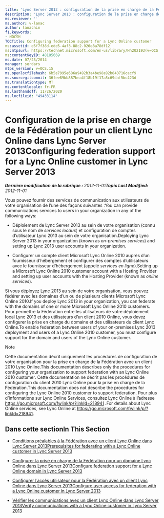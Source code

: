 ```yaml
---
title: 'Lync Server 2013 : configuration de la prise en charge de la Fédération pour un client Lync Online'
description: 'Lync Server 2013 : configuration de la prise en charge de la Fédération pour un client Lync Online.'
ms.reviewer: ''
ms.author: v-lanac
author: lanachin
f1.keywords:
- NOCSH
TOCTitle: Configuring federation support for a Lync Online customer
ms:assetid: e5f7f38d-ede5-4af3-88c2-026e8a78df12
ms:mtpsurl: https://technet.microsoft.com/en-us/library/Hh202193(v=OCS.15)
ms:contentKeyID: 48185669
ms.date: 07/23/2014
manager: serdars
mtps_version: v=OCS.15
ms.openlocfilehash: 6b5e7995e686a9492b3a4be98a92b848716cacf9
ms.sourcegitcommit: 36fee89bb887bea4f18b19f17a8c69daf5bc423d
ms.translationtype: MT
ms.contentlocale: fr-FR
ms.lasthandoff: 11/26/2020
ms.locfileid: "49433114"
---
```

# <a name="configuring-federation-support-for-a-lync-online-customer-in-lync-server-2013"></a><span data-ttu-id="a275c-103">Configuration de la prise en charge de la Fédération pour un client Lync Online dans Lync Server 2013</span><span class="sxs-lookup"><span data-stu-id="a275c-103">Configuring federation support for a Lync Online customer in Lync Server 2013</span></span>

<div data-xmlns="http://www.w3.org/1999/xhtml">

<div class="topic" data-xmlns="http://www.w3.org/1999/xhtml" data-msxsl="urn:schemas-microsoft-com:xslt" data-cs="https://msdn.microsoft.com/">

<div data-asp="https://msdn2.microsoft.com/asp">



</div>

<div id="mainSection">

<div id="mainBody"><span data-ttu-id="a275c-104">

<span> </span></span><span class="sxs-lookup"><span data-stu-id="a275c-104">

<span> </span></span></span>

<span data-ttu-id="a275c-105">_**Dernière modification de la rubrique :** 2012-11-01_</span><span class="sxs-lookup"><span data-stu-id="a275c-105">_**Topic Last Modified:** 2012-11-01_</span></span>

<span data-ttu-id="a275c-106">Vous pouvez fournir des services de communication aux utilisateurs de votre organisation de l’une des façons suivantes :</span><span class="sxs-lookup"><span data-stu-id="a275c-106">You can provide communications services to users in your organization in any of the following ways:</span></span>

  - <span data-ttu-id="a275c-107">Déploiement de Lync Server 2013 au sein de votre organisation (connu sous le nom de *services locaux*) et configuration de comptes d’utilisateur Lync 2013 au sein de votre organisation.</span><span class="sxs-lookup"><span data-stu-id="a275c-107">Deploying Lync Server 2013 in your organization (known as *on-premises services*) and setting up Lync 2013 user accounts in your organization.</span></span>

  - <span data-ttu-id="a275c-108">Configurer un compte client Microsoft Lync Online 2010 auprès d’un fournisseur d’hébergement et configurer des comptes d’utilisateurs avec le fournisseur d’hébergement (appelé *services en ligne*).</span><span class="sxs-lookup"><span data-stu-id="a275c-108">Setting up a Microsoft Lync Online 2010 customer account with a Hosting Provider and setting up user accounts with the Hosting Provider (known as *online services*).</span></span>

<span data-ttu-id="a275c-109">Si vous déployez Lync 2013 au sein de votre organisation, vous pouvez fédérer avec les domaines d’un ou de plusieurs clients Microsoft Lync Online 2010.</span><span class="sxs-lookup"><span data-stu-id="a275c-109">If you deploy Lync 2013 in your organization, you can federate with the domains of one or more Microsoft Lync Online 2010 customers.</span></span> <span data-ttu-id="a275c-110">Pour permettre la Fédération entre les utilisateurs de votre déploiement local Lync 2013 et des utilisateurs d’un client 2010 Online, vous devez configurer la prise en charge du domaine et des utilisateurs du client Lync Online.</span><span class="sxs-lookup"><span data-stu-id="a275c-110">To enable federation between users of your on-premises Lync 2013 deployment and users of a Lync Online 2010 customer, you must configure support for the domain and users of the Lync Online customer.</span></span>

<div>


> [!NOTE]  
> <span data-ttu-id="a275c-111">Cette documentation décrit uniquement les procédures de configuration de votre organisation pour la prise en charge de la Fédération avec un client 2010 Lync Online.</span><span class="sxs-lookup"><span data-stu-id="a275c-111">This documentation describes only the procedures for configuring your organization to support federation with an Lync Online 2010 customer.</span></span> <span data-ttu-id="a275c-112">Cette documentation ne décrit pas les procédures de configuration du client 2010 Lync Online pour la prise en charge de la Fédération.</span><span class="sxs-lookup"><span data-stu-id="a275c-112">This documentation does not describe the procedures for configuring the Lync Online 2010 customer to support federation.</span></span> <span data-ttu-id="a275c-113">Pour plus d’informations sur Lync Online Services, consultez Lync Online à l’adresse <A href="https://go.microsoft.com/fwlink/p/?linkid=218941">https://go.microsoft.com/fwlink/p/?linkId=218941</A> .</span><span class="sxs-lookup"><span data-stu-id="a275c-113">For details about Lync Online services, see Lync Online at <A href="https://go.microsoft.com/fwlink/p/?linkid=218941">https://go.microsoft.com/fwlink/p/?linkId=218941</A>.</span></span>



</div>

<div>

## <a name="in-this-section"></a><span data-ttu-id="a275c-114">Dans cette section</span><span class="sxs-lookup"><span data-stu-id="a275c-114">In This Section</span></span>

  - [<span data-ttu-id="a275c-115">Conditions préalables à la Fédération avec un client Lync Online dans Lync Server 2013</span><span class="sxs-lookup"><span data-stu-id="a275c-115">Prerequisites for federating with a Lync Online customer in Lync Server 2013</span></span>](lync-server-2013-prerequisites-for-federating-with-a-lync-online-customer.md)

  - [<span data-ttu-id="a275c-116">Configurer la prise en charge de la Fédération pour un domaine Lync Online dans Lync Server 2013</span><span class="sxs-lookup"><span data-stu-id="a275c-116">Configure federation support for a Lync Online domain in Lync Server 2013</span></span>](lync-server-2013-configure-federation-support-for-a-lync-online-domain.md)

  - [<span data-ttu-id="a275c-117">Configurer l’accès utilisateur pour la Fédération avec un client Lync Online dans Lync Server 2013</span><span class="sxs-lookup"><span data-stu-id="a275c-117">Configure user access for federation with a Lync Online customer in Lync Server 2013</span></span>](lync-server-2013-configure-user-access-for-federation-with-a-lync-online-customer.md)

  - [<span data-ttu-id="a275c-118">Vérifier les communications avec un client Lync Online dans Lync Server 2013</span><span class="sxs-lookup"><span data-stu-id="a275c-118">Verify communications with a Lync Online customer in Lync Server 2013</span></span>](lync-server-2013-verify-communications-with-a-lync-online-customer.md)

<span data-ttu-id="a275c-119"></div>

</div>

<span> </span>

</div>

</div>

</span><span class="sxs-lookup"><span data-stu-id="a275c-119"></div>

</div>

<span> </span>

</div>

</div>

</span></span></div>

